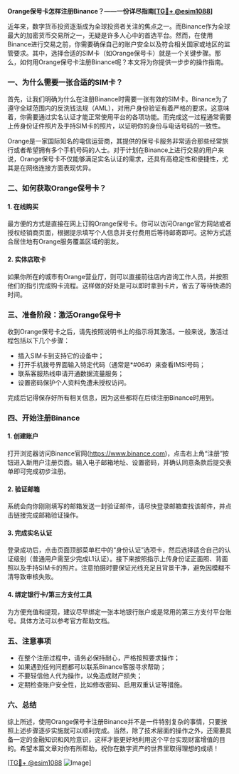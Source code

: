 **Orange保号卡怎样注册Binance？——一份详尽指南[[TG💪+ @esim1088](https://t.me/s/esim1088)]**

近年来，数字货币投资逐渐成为全球投资者关注的焦点之一。而Binance作为全球最大的加密货币交易所之一，无疑是许多人心中的首选平台。然而，在使用Binance进行交易之前，你需要确保自己的账户安全以及符合相关国家或地区的监管要求。其中，选择合适的SIM卡（如Orange保号卡）就是一个关键步骤。那么，如何用Orange保号卡注册Binance呢？本文将为你提供一步步的操作指南。

### 一、为什么需要一张合适的SIM卡？

首先，让我们明确为什么在注册Binance时需要一张有效的SIM卡。Binance为了遵守全球范围内的反洗钱法规（AML），对用户身份验证有着严格的要求。这意味着，你需要通过实名认证才能正常使用平台的各项功能。而完成这一过程通常需要上传身份证件照片及手持SIM卡的照片，以证明你的身份与电话号码的一致性。

Orange是一家国际知名的电信运营商，其提供的保号卡服务非常适合那些经常旅行或者希望拥有多个手机号码的人士。对于计划在Binance上进行交易的用户来说，Orange保号卡不仅能够满足实名认证的需求，还具有高稳定性和便捷性，尤其是在网络连接方面表现优异。

### 二、如何获取Orange保号卡？

#### 1. 在线购买
最方便的方式是直接在网上订购Orange保号卡。你可以访问Orange官方网站或者授权经销商页面，根据提示填写个人信息并支付费用后等待邮寄即可。这种方式适合居住地有Orange服务覆盖区域的朋友。

#### 2. 实体店取卡
如果你所在的城市有Orange营业厅，则可以直接前往店内咨询工作人员，并按照他们的指引完成购卡流程。这样做的好处是可以即时拿到卡片，省去了等待快递的时间。

### 三、准备阶段：激活Orange保号卡

收到Orange保号卡之后，请先按照说明书上的指示将其激活。一般来说，激活过程包括以下几个步骤：
- 插入SIM卡到支持它的设备中；
- 打开手机拨号界面输入特定代码（通常是*#06#）来查看IMSI号码；
- 联系客服热线申请开通数据流量服务；
- 设置密码保护个人资料免遭未授权访问。

完成后记得保存好所有相关信息，因为这些都将在后续注册Binance时用到。

### 四、开始注册Binance

#### 1. 创建账户
打开浏览器访问Binance官网(https://www.binance.com)，点击右上角“注册”按钮进入新用户注册页面。输入电子邮箱地址、设置密码，并确认同意条款后提交表单即可完成初步注册。

#### 2. 验证邮箱
系统会向你刚刚填写的邮箱发送一封验证邮件，请尽快登录邮箱查找该邮件，并点击链接完成邮箱验证操作。

#### 3. 完成实名认证
登录成功后，点击页面顶部菜单栏中的“身份认证”选项卡，然后选择适合自己的认证级别（普通用户需至少完成L1认证）。接下来按照指示上传身份证正面照、背面照以及手持SIM卡的照片。注意拍摄时要保证光线充足且背景干净，避免因模糊不清导致审核失败。

#### 4. 绑定银行卡/第三方支付工具
为方便充值和提现，建议尽早绑定一张本地银行账户或是常用的第三方支付平台账号。具体方法可以参考官方帮助文档。

### 五、注意事项

- 在整个注册过程中，请务必保持耐心，严格按照要求操作；
- 如果遇到任何问题都可以联系Binance客服寻求帮助；
- 不要轻信他人代为操作，以免造成财产损失；
- 定期检查账户安全性，比如修改密码、启用双重认证等措施。

### 六、总结

综上所述，使用Orange保号卡注册Binance并不是一件特别复杂的事情，只要按照上述步骤逐步实施就可以顺利完成。当然，除了技术层面的操作之外，还需要具备一定的金融知识和风险意识，这样才能更好地利用这个平台实现财富增值的目的。希望本篇文章对你有所帮助，祝你在数字资产的世界里取得理想的成绩！

[[TG💪+ @esim1088](https://t.me/s/esim1088) ![Image](https://i.postimg.cc/4NQfJmqS/Snipaste-2025-05-13-00-14-12.png)]